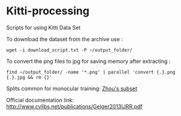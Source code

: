 # Kitti-processing
Scripts for using Kitti Data Set

To download the dataset from the archive use : 
```
wget -i download_script.txt -P ~/output_folder/
```

To convert the png files to jpg for saving memory after extracting : 
```
find ~/output_folder/ -name '*.png' | parallel 'convert {.}.png {.}.jpg && rm {}'
```
Splits common for monocular training: [Zhou's subset](https://github.com/tinghuiz/SfMLearner)

Official documentation link: http://www.cvlibs.net/publications/Geiger2013IJRR.pdf
